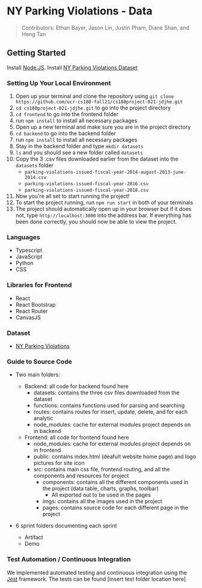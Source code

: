 # NY Parking Violations - Data

>Contributors: Ethan Bayer, Jason Lin, Justin Pham, Diane Shan, and Heng Tan

## Getting Started

Install [Node.JS](https://nodejs.org/en/).
Install [NY Parking Violations Dataset](https://www.kaggle.com/new-york-city/ny-parking-violations-issued?select=parking-violations-issued-fiscal-year-2014-august-2013-june-2014.csv)

### Setting Up Your Local Environment

1. Open up your terminal and clone the repository using `git clone https://github.com/ucr-cs180-fall21/cs180project-021-jdjhe.git`
2. `cd cs180project-021-jdjhe.git` to go into the project directory
3.  `cd frontend` to go into the frontend folder
4. run `npm install` to install all necessary packages
5. Open up a new terminal and make sure you are in the project directory
6. `cd backend` to go into the backend folder
7. run `npm install` to install all necessary packages
8. Stay in the backend folder and type `mkdir datasets`
9. `ls` and you should see a new folder called `datasets`
10. Copy the 3 .csv files downloaded earlier from the dataset into the `datasets` folder
    - `parking-violations-issued-fiscal-year-2014-august-2013-june-2014.csv`
    - `parking-violations-issued-fiscal-year-2016.csv`
    - `parking-violations-issued-fiscal-year-2018.csv`
11. Now you're all set to start running the project!
12. To start the project running, run `npm run start` in both of your terminals
13. The project should automatically open up in your browser but if it does not, type `http://localhost:3000` into the address bar. If everything has been done correctly, you should now be able to view the project.

### Languages
- Typescript
- JavaScript
- Python
- CSS

### Libraries for Frontend
- React
- React Bootstrap
- React Router
- CanvasJS

### Dataset
- [NY Parking Violations](https://www.kaggle.com/new-york-city/ny-parking-violations-issued?select=parking-violations-issued-fiscal-year-2014-august-2013-june-2014.csv)

### Guide to Source Code
- Two main folders:
    - Backend: all code for backend found here
        - datasets: contains the three csv files downloaded from the dataset
        - functions: contains functions used for parsing and searching
        - routes: contains routes for insert, update, delete, and for each analytic
        - node_modules: cache for external modules project depends on in backend
    - Frontend: all code for frontend found here
        - node_modules: cache for external modules project depends on in frontend
        - public: contains index.html (deafult website home page) and logo pictures for site icon
        - src: contains main css file, frontend routing, and all the components and resources for project
            - components: contains all the different components used in the project (data table, charts, graphs, toolbar)
                - All exported out to be used in the pages
            - imgs: contains all the images used in the project
            - pages: contains source code for each different page in the project

- 6 sprint folders documenting each sprint
    - Artifact
    - Demo

### Test Automation / Continuous Integration
We implemented automated testing and continuous integration using the [Jest](https://jestjs.io/) framework.
The tests can be found [insert test folder location here]